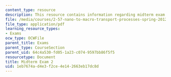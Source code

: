 ```yaml
---
content_type: resource
description: This resource contains information regarding midterm exam 2.
file: /media/courses/2-57-nano-to-macro-transport-processes-spring-2012/1eb7674ad4e3f2ce4e142663eb17dc8d_MIT2_57S12_ex_2.pdf
file_type: application/pdf
learning_resource_types:
- Exams
ocw_type: OCWFile
parent_title: Exams
parent_type: CourseSection
parent_uid: 64c4a530-fd05-1a23-c074-9597bb86f5f5
resourcetype: Document
title: Midterm Exam 2
uid: 1eb7674a-d4e3-f2ce-4e14-2663eb17dc8d
---
```

